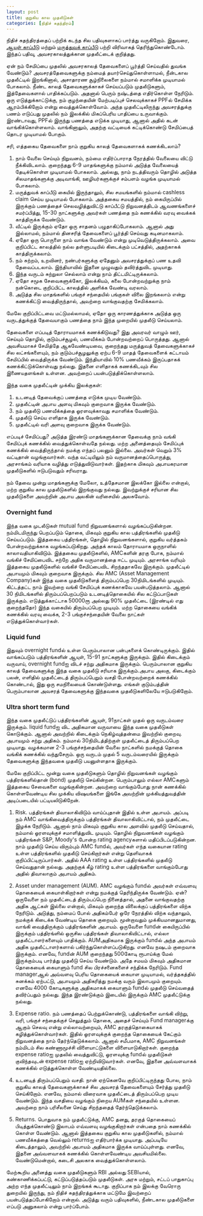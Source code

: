 ```yaml
---
layout: post
title: குறுகிய கால முதலீடுகள்
categories: [நிதிச் சுதந்திரம்]
---
```


நிதிச் சுதந்திரத்தைப் பற்றிக் கடந்த சில பதிவுகளாகப் பார்த்து வருகிறோம்.  இதுவரை, [ஆயுள் காப்பீடு](/6) மற்றும் [மருத்துவக் காப்பீடு](/7) பற்றி விரிவாகத் தெரிந்துகொண்டோம். இந்தப் பதிவு, அவசரகாலத்துக்கான முதலீட்டைக் குறித்தது.

ஏன் நம் சேமிப்பை முதலில் அவசரகாலத் தேவைகளைப் பூர்த்தி செய்வதில் துவங்க வேண்டும்?
அவசரத்தேவைகளுக்கு நம்மைத் தயார்செய்துகொள்ளாமல், நீன்டகால முதலீட்டில் இறங்கினால், அசாதாரண சூழ்நிலைகளை நம்மால் சமாளிக்க முடியாமல் போகலாம். நீண்ட காலத் தேவைகளுக்காகச் செய்யப்படும் முதலீடுகளும், இத்தேவைகளால் பாதிக்கப்படும். அதனால் பெரும் நஷ்டத்தை எதிர்கொள்ள நேரிடும். ஒரு எடுத்துக்காட்டுக்கு, நம் குழந்தையின் மேற்படிப்புச் செலவுக்காகச் PPFல் சேமிக்க ஆரம்பிக்கிறோம் என்று வைத்துக்கொள்வோம். அந்த முதலீட்டிலிருந்து அவசரத்துக்கு பணம் எடுப்பது முதலில் நம் இலக்கில் மிகப்பெரிய பாதிப்பை உருவாக்கும். இரண்டாவது, PPFல் இருந்து பணத்தை எடுக்க முடியாது, ஆனால் அதில் கடன் வாங்கிக்கொள்ளலாம். வாங்கினாலும், அதற்கு வட்டியைக் கட்டிக்கொண்டு சேமிப்பைத் தொடர முடியாமல் போகும்.

சரி, எத்தகைய தேவைகளை நாம் குறுகிய காலத் தேவைகளாகக் கணக்கிடலாம்?
1. நாம் வேலை செய்யும் நிறுவனம், நம்மை எதிர்ப்பாராத நேரத்தில் வேலையை விட்டு நீக்கிவிடலாம். குறைந்தது 6-9 மாதங்களுக்கு நம்மால் அடுத்த வேலையைத் தேடிக்கொள்ள முடியாமல் போகலாம். அல்லது, நாம் நடத்திவரும் தொழில் அடுத்த சிலமாதங்களுக்கு அடிவாங்கி, ஊழியர்களுக்குச் சம்பளம் வழங்க முடியாமல் போகலாம்.
2. மருத்துவக் காப்பீடு கையில் இருந்தாலும், சில சமயங்களில் நம்மால் cashless claim செய்ய முடியாமல் போகலாம். அத்தகைய சமயத்தில், நம் கையிருப்பில் இருக்கும் பணத்தைச் செலவழித்துவிட்டு காப்பீட்டு நிறுவனத்திடம் ஆவணங்களைச் சமர்ப்பித்து, 15-30 நாட்களுக்கு அவர்கள் பணத்தை நம் கணக்கில் வரவு வைக்கக் காத்திருக்க வேண்டும்.
3. வீட்டில் இருக்கும் ஏதோ ஒரு சாதனம் பழுதாகிப்போகலாம். ஆனால் அது இல்லாமல், நம்மால் தினசரித் தேவைகளைப் பூர்த்தி செய்வது கடினமாகலாம்.
4. ஏதோ ஒரு பொருளை நாம் வாங்க வேண்டும் என்று முடிவெடுத்திருக்கலாம். அவை குறிப்பிட்ட காலத்தில் நல்ல தள்ளுபடியில் கிடைக்கும் பட்சத்தில், அதற்காகக் காத்திருக்கலாம்.
5. நம் சுற்றம், உறவினர், நண்பர்களுக்கு ஏதேனும் அவசரத்துக்குப் பண உதவி தேவைப்படலாம். இந்தியாவில் இதனை முழுவதும் தவிர்த்துவிட முடியாது.
6. இந்த வருடம் சுற்றுலா செல்லாம் என்று நாம் திட்டமிட்டிருக்கலாம்.
7. ஏதோ சமூக சேவைகளுக்கோ, இலக்கியம், கலை போன்றவற்றுக்கு நாம் நன்கொடை குறிப்பிட்ட காலத்தில் அளிக்க வேண்டி வரலாம்.
8. அடுத்த சில மாதங்களில் பங்குச் சந்தையில் பங்குகள் விலை இறங்கலாம் என்று கணக்கிட்டு வைத்திருந்தால், அவற்றை வாங்குவதற்கு சேமிக்கலாம்.

மேலே குறிப்பிட்டவை மட்டுமல்லாமல், ஏதோ ஒரு காரணத்துக்காக அடுத்த ஒரு வருடத்துக்குத் தேவையாகும் பணத்தை நாம் இந்த முறையில் முதலீடு செய்யலாம்.

தேவைகளை எப்படித் தோராயமாகக் கணக்கிடுவது?
இது அவரவர் வாழும் ஊர், செய்யும் தொழில், குடும்பச்சூழல், பணவீக்கம் போன்றவற்றைப் பொருத்தது. ஆனால் அவசியமாகச் சேமித்தே ஆகவேண்டியவை, குறைந்தது மருத்துவத் தேவைகளுக்காகச் சில லட்சங்களையும், நம் குடும்பச்சூழலுக்கு ஏற்ப 6-9 மாதத் தேவைகளைக் கட்டாயம் சேமிப்பில் வைத்திருக்க வேண்டும். இந்தியாவில் 10% பணவீக்கம் இருப்பதாகக் கணக்கிட்டுக்கொள்வது நல்லது. இதனை எளிதாகக் கணக்கிடவும் சில இணையதளங்கள் உள்ளன. அவற்றைப் பயன்படுத்திக்கொள்ளலாம்.

இந்த வகை முதலீட்டின் முக்கிய இலக்குகள்:
1. உடனடித் தேவைக்குப் பணத்தை எடுக்க முடிய வேண்டும்.
2. முதலீட்டின் அபாய அளவு மிகவும் குறைவாக இருக்க வேண்டும்.
3. நம் முதலீடு பணவீக்கத்தை ஓரளவுக்காவது சமாளிக்க வேண்டும்.
4. முதலீடு செய்ய எளிதாக இருக்க வேண்டும்.
5. முதலீட்டில் வரி அளவு குறைவாக இருக்க வேண்டும்.

எப்படிச் சேமிப்பது?
அடுத்த இரண்டு மாதங்களுக்கான தேவைக்கு நாம் வங்கி சேமிப்புக் கணக்கில் வைத்துக்கொள்வதே நல்லது. மற்ற அனைத்தையும் சேமிப்புக் கணக்கில் வைத்திருந்தால் நமக்கு எந்தப் பலனும் இல்லை. அவர்கள் வெறும் 3% வட்டிதான் வழங்குவார்கள். வந்த வட்டியிலும் நம் வருமானத்தைப்பொருத்து, அரசாங்கம் வரியாக வழித்து எடுத்துவிடுவார்கள். இதற்காக மிகவும் அபாயகரமான முதலீடுகளில் ஈடுபடுவதும் சரிவராது.

நம் தேவை முன்று மாதங்களுக்கு மேலோ, உத்தேசமான இலக்கோ இல்லை என்றால், மற்ற குறுகிய கால முதலீடுகளில் இறங்குவது நல்லது. இவற்றுக்குச் சரியான சில முதலீடுகளை அவற்றின் அபாய அலகின் வரிசையில் அலசுவோம்.

### Overnight fund
இந்த வகை முடலீடுகள் mutual fund நிறுவனங்களால் வழங்கப்படுகின்றன. நம்மிடமிருந்து பெறப்படும் தொகை, மிகவும் குறுகிய கால பத்திரங்களில் முதலீடு செய்யப்படும். இத்தகைய பத்திரங்கள், தொழில் நிறுவனங்களால், குறுகிய வர்த்தகம் போன்றவற்றுக்காக வழங்கப்படுகிறது. அந்தக் காலம் தோராயமாக ஒருநாளில் காலாவதியாகிவிடும். இத்தகைய முதலீடுகளில், AMCகளின் தரகு போக, நம்மால் வங்கிச் சேமிப்பைவிட சற்றே அதிக வருமானத்தை ஈட்ட முடியும். அரசாங்க வரியும் இத்தகைய முதலீடுகளில் வங்கிச் சேமிப்பைவிட சிறந்ததாகவே இருக்கும். முதலீட்டில் அபாயமும் மிகவும் குறைவாக இருக்கும். சில AMC (Asset Management Company)கள் இந்த வகை முதலீடுகளைத் திரும்பப்பெற 30நிமிடங்களில் முடியும். கிட்டத்தட்ட நாம் இவற்றை வங்கி சேமிப்புக் கணக்காகவே பயன்படுத்தலாம். ஆனால் 30 நிமிடங்களில் திரும்பப்பெறப்படும் உடனடித்தொகையில் சில கட்டுப்பாடுகள் இருக்கும். எடுத்துக்காட்டாக 50000ரூ அல்லது 90% முதலீட்டை (இரண்டில் எது குறைந்ததோ) இந்த வகையில் திரும்பப்பெற முடியும். மற்ற தொகையை வங்கிக் கணக்கில் வரவு வைக்க, 2-3 பங்குச்சந்தையின் வேலை நாட்கள் எடுத்துக்கொள்வார்கள்.

### Liquid fund
இதுவும் overnight fundல் உள்ள பெரும்பாலான பன்புகளைக் கொண்டிருக்கும். இதில் வாங்கப்படும் பத்திரங்களின் ஆயுள், 15-91 நாட்களுக்கு இருக்கும். இதில் கிடைக்கும் வருவாய், overnight fundஐ விடச் சற்று அதிகமாக இருக்கும். பெரும்பாலான குறுகிய காலத் தேவைகளுக்கு இந்த வகை முதலீடு சரியாக இருக்கும்.அபாய அலகு, கிடைக்கும் பலன், எளிதில் முதலீட்டைத் திரும்பப்பெறும் வசதி போன்றவற்றைக் கணக்கில் கொண்டால், இது ஒரு சமநிலையைக் கொண்டுள்ளது. எங்கள் குடும்பத்தின் பெரும்பாலான அவசரத் தேவைகளுக்கு இந்தவகை முதலீடுகளிலேயே ஈடுபடுகிறோம்.

### Ultra short term fund
இந்த வகை முதலீட்டுப் பத்திரங்களின் ஆயுள், 91நாட்கள் முதல் ஒரு வருடம்வரை இருக்கும். liquid fundஐ விட அதிகமான வருவாயை இந்த வகை முதலீடுகள் கொடுக்கும். ஆனால் அவற்றில் கிடைக்கும் நெகிழ்வுத்தன்மை இவற்றில் குறைவு. அபாயமும் சற்று அதிகம். நம்மால் 30நிமிடத்திற்குள் முதலீட்டைத் திரும்பப்பெற முடியாது. வழக்கமான 2-3 பங்குச்சந்தையின் வேலை நாட்களில் நமக்குத் தொகை வங்கிக் கணக்கில் வந்துசேரும். ஒரு வருடம் முதல் 5 வருடம்வரையில் இருக்கும் தேவைகளுக்கு இந்தவகை முதலீடு பயனுள்ளதாக இருக்கும்.

மேலே குறிப்பிட்ட மூன்று வகை முதலீடுகளும் தொழில் நிறுவனங்கள் வழங்கும் பத்திரங்களில்தான் (bond) முதலீடு செய்கின்றன. பெரும்பாலும் எல்லா AMCகளும் இத்தகைய சேவைகளை வழங்குகின்றன. அவற்றை வாங்கும்போது நான் கணக்கில் கொள்ளவேண்டிய சில முக்கிய விஷயங்களை இங்கே அவற்றின் முக்கியத்துவத்தின் அடிப்படையில் பட்டியலிடுகிறேன்.

1. Risk. பத்திரங்கள் திவாலாகிவிடும் வாய்ப்புதான் இதில் உள்ள அபாயம். அப்படி நம் AMC வாங்கிவைத்திருக்கும் பத்திரங்கள் திவாலாகிவிட்டால், நம் முதலீட்டை இழக்க நேரிடும். ஆனால் நாம் மிகவும் குறுகிய கால அளவில் முதலீடு செய்வதால், நம்மால் ஓரளவுக்குச் சமாளித்துவிட முடியும். தொழில் நிறுவனங்கள் வழங்கும் பத்திரங்கள் S&P, Moody's போன்ற rating agencyகளால் மதிப்பிடப்படுகின்றன. நாம் முதலீடு செய்ய விரும்பும் AMC fundல், அவர்கள் எந்த வகையான rating உள்ள பத்திரங்களில் முதலீடு செய்கிறார்கள் என்று தெளிவாகக் குறிப்பிட்டிருப்பார்கள். அதில் AAA rating உள்ள பத்திரங்களில் முதலீடு செய்வதுதான் நல்லது. அதற்குக் கீழ் rating உள்ள பத்திரங்களை வாங்கும்போது அதில் திவாலாகும் அபாயம் அதிகம்.

2. Asset under management (AUM). AMC வழங்கும் fundல் அவர்கள் எவ்வளவு தொகையைக் கையாள்கிறார்கள் என்று நமக்குத் தெரிந்திருக்க வேண்டும். ஏன்? ஒருவேளை நம் முதலீட்டைத் திரும்பப்பெற நினைத்தால், அதனை வாங்குவதற்கு அதிக ஆட்கள் இல்லை என்றால், மிகவும் குறைந்த விலைக்குப் பத்திரங்களை விற்க நேரிடும். அடுத்து, நம்மைப் போல் அதிகம்பேர் ஒரே நேரத்தில் விற்க வந்தாலும், நமக்குக் கிடைக்க வேண்டிய தொகை குறையும். மூன்றாவதும் முக்கியமானதுமானது, வாங்கி வைத்திருக்கும் பத்திரங்களின் அபாயம். ஒருவேளை fundன் கையிருப்பில் இருக்கும் பத்திரங்ளில் ஒருசில பத்திரங்கள் திவாலாகிவிட்டால், எல்லா முதலீட்டாளர்களையும் பாதிக்கும். AUMஅதிகமாக இருக்கும் fundல் அந்த அபாயம் அதிக முதலீட்டாளர்களால் பகிர்ந்துகொள்ளப்படுகிறது. எனவே நஷடம் குறைவாக இருக்கும். எனவே, fundன் AUM குறைந்தது 500கோடி ரூபாய்க்கு மேல் இருக்கும்படி பார்த்து முதலீடு செய்ய வேண்டும்.  அதே சமயம் மிகவும் அதிகமான தொகையைக் கையாளும் fund சில பிரச்சனைகளைச் சந்திக்க நேரிடும். Fund managerஆல் அவ்வளவு பெரிய தொகையைக் கையாள முடியாமல், வர்த்தகத்தில் சுனக்கம் ஏற்பட்டு, அபாயமும் அதிகரித்து நமக்கு வரும் இலாபமும் குறையும். எனவே 4000 கோடிகளுக்கு அதிகமாகக் கையாளும் fundல் முதலீடு செய்வதைத் தவிர்ப்பதும் நல்லது. இந்த இரண்டுக்கும் இடையில் இருக்கும் AMC முதலீட்டுக்கு நல்லது.

3. Expense ratio. நம் பணத்தைப் பெற்றுக்கொண்டு, பத்திரங்களை வாங்கி விற்று, வரி, பங்குச் சந்தைக்குச் செலுத்தும் தொகை, அதைச் செய்யும் Fund managerக்கு ஆகும் செலவு என்று எல்லாவற்றையும், AMC தரகுத்தொகையாகக் கழித்துக்கொள்வார்கள். இதில் ஓரளவுக்குக் குறைந்த தொகையைக் கேட்கும் நிறுவனத்தை நாம் தேர்ந்தெடுக்கலாம். ஆனால் சமீபமாக, AMC நிறுவனங்கள் நம்மிடம் சில கண்ணாமூச்சி விளையாட்டுகளை விளையாடுகிறார்கள். குறைந்த expense ratioஐ முதலில் வைத்துவிட்டு, ஓரளவுக்கு fundல் முதலீடுகள் குவிந்தவுடன் expense ratioஐ ஏற்றிவிடுவார்கள். எனவே, இதனை அவ்வளவாகக் கணக்கில் எடுத்துக்கொள்ள வேண்டியதில்லை.

4. உடனடித் திரும்பப்பெறும் வசதி. நான் ஏற்கெனவே குறிப்பிட்டிருந்தது போல, நாம் குறுகிய காலத் தேவைகளுக்காகச் சில அவசரத் தேவைகளையும் சேர்த்து முதலீடு செய்கிறோம். எனவே, நம்மால் விரைவாக முதலீட்டைத் திரும்பப்பெற முடிய வேண்டும். இந்த வசதியை வழங்கும் நிறைய AUMகள் சந்தையில் உள்ளன. அவற்றை நாம் பரிசீலனை செய்து சிறந்ததைத் தேர்ந்தெடுக்கலாம்.

5. Returns. பொதுவாக நம் முதலீட்டுக்கு, AMC தனது, தரகுத் தொகையைப் பிடித்துக்கொண்டு இலாபம் எவ்வளவு வழங்குகிறார்கள் என்பதை நாம் கணக்கில் கொள்ள வேண்டும். ஆனால் இத்தகைய குறுகிய கால முதலீடுகளில், நம்மால் பணவீக்கத்தை வெல்லும் returnsஐ எதிர்பார்க்க முடியாது. அப்படியே கிடைத்தாலும், அவற்றில் அபாயம் அதிகமாக இருக்க வாய்ப்புள்ளது. எனவே, இதனை அவ்வளவாகக் கணக்கில் கொள்ளவேண்டிய அவசியமில்லை. வேண்டுமென்றால், கடைசி அலகாக வைத்துக்கொள்ளலாம்.

மேற்கூறிய அனைத்து வகை முதலீடுகளும் RBI அல்லது SEBIயால், கண்காணிக்கப்பட்டு, கட்டுப்படுத்தப்படும் முதலீடுகள். அரசு மற்றும், சட்டப் பாதுகாப்பு அற்ற எந்த முதலீட்டிலும் நாம் இறங்கக் கூடாது. குறிப்பாக நம் இலக்கு வேரொரு துறையில் இருந்து, நம் நிதிச் சுதந்திரத்துக்காக மட்டுமே இவற்றைப் பயன்படுத்தப்போகிறோம் என்றால். அடுத்து வரும் பதிவுகளில், நீண்டகால முதலீடுகளை எப்படு அனுகலாம் என்று பார்ப்போம்.
